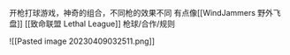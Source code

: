 开枪打球游戏，神奇的组合，不同枪的效果不同
有点像[[WindJammers 野外飞盘]] [[致命联盟 Lethal League]]
枪球/合作/规则

![[Pasted image 20230409032511.png]]